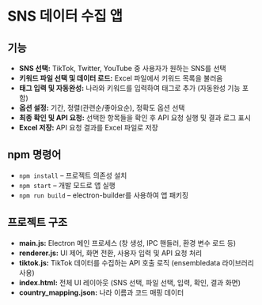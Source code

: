 # SNS 데이터 수집 앱

## 기능
- **SNS 선택:** TikTok, Twitter, YouTube 중 사용자가 원하는 SNS를 선택
- **키워드 파일 선택 및 데이터 로드:** Excel 파일에서 키워드 목록을 불러옴
- **태그 입력 및 자동완성:** 나라와 키워드를 입력하여 태그로 추가 (자동완성 기능 포함)
- **옵션 설정:** 기간, 정렬(관련순/좋아요순), 정확도 옵션 선택
- **최종 확인 및 API 요청:** 선택한 항목들을 확인 후 API 요청 실행 및 결과 로그 표시
- **Excel 저장:** API 요청 결과를 Excel 파일로 저장

## npm 명령어
- `npm install` – 프로젝트 의존성 설치
- `npm start` – 개발 모드로 앱 실행
- `npm run build` – electron-builder를 사용하여 앱 패키징

## 프로젝트 구조
- **main.js:** Electron 메인 프로세스 (창 생성, IPC 핸들러, 환경 변수 로드 등)
- **renderer.js:** UI 제어, 화면 전환, 사용자 입력 및 API 요청 처리
- **tiktok.js:** TikTok 데이터를 수집하는 API 호출 로직 (ensembledata 라이브러리 사용)
- **index.html:** 전체 UI 레이아웃 (SNS 선택, 파일 선택, 입력, 확인, 결과 화면)
- **country_mapping.json:** 나라 이름과 코드 매핑 데이터
